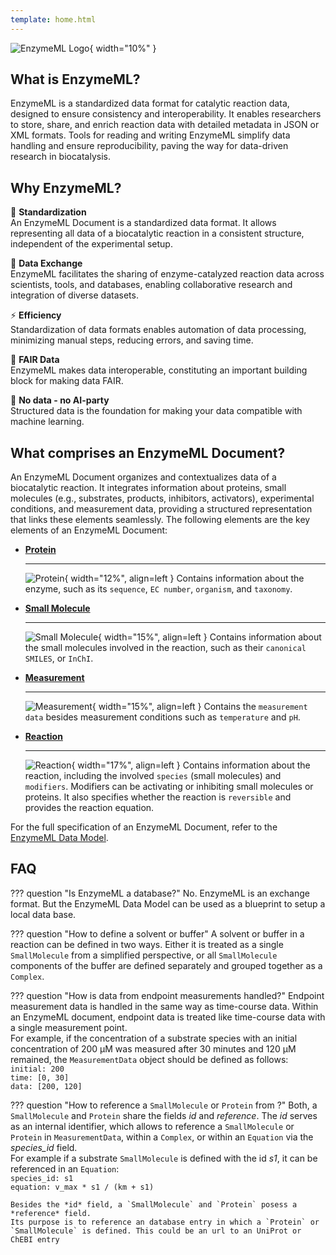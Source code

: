 ```yaml
---
template: home.html
---
```


![EnzymeML Logo](img/enzymeml.svg){ width="10%" }

## What is EnzymeML?

EnzymeML is a standardized data format for catalytic reaction data, designed to ensure consistency and interoperability. It enables researchers to store, share, and enrich reaction data with detailed metadata in JSON or XML formats. Tools for reading and writing EnzymeML simplify data handling and ensure reproducibility, paving the way for data-driven research in biocatalysis.


## Why EnzymeML?

🧩 **Standardization**  
  An EnzymeML Document is a standardized data format. It allows representing all data of a biocatalytic reaction in a consistent structure, independent of the experimental setup.

🔄 **Data Exchange**  
  EnzymeML facilitates the sharing of enzyme-catalyzed reaction data across scientists, tools, and databases, enabling collaborative research and integration of diverse datasets.

⚡ **Efficiency**  
  Standardization of data formats enables automation of data processing, minimizing manual steps, reducing errors, and saving time.

🌟 **FAIR Data**  
  EnzymeML makes data interoperable, constituting an important building block for making data FAIR.

🤖 **No data - no AI-party**  
  Structured data is the foundation for making your data compatible with machine learning.


## What comprises an EnzymeML Document?

An EnzymeML Document organizes and contextualizes data of a biocatalytic reaction. It integrates information about proteins, small molecules (e.g., substrates, products, inhibitors, activators), experimental conditions, and measurement data, providing a structured representation that links these elements seamlessly. The following elements are the key elements of an EnzymeML Document:

<div class="grid cards" markdown>

- [**Protein**](versions/v2.md#protein)

    ----

    ![Protein](img/protein.png){ width="12%", align=left }
    Contains information about the enzyme, such as its `sequence`, `EC number`, `organism`, and `taxonomy`.

- [**Small Molecule**](versions/v2.md#smallmolecule)

    ----

    ![Small Molecule](img/smallmolecule.png){ width="15%", align=left }
    Contains information about the small molecules involved in the reaction, such as their `canonical SMILES`, or `InChI`.

- [**Measurement**](versions/v2.md#measurement)

    ----

    ![Measurement](img/measurement.png){ width="15%", align=left }
    Contains the `measurement data` besides measurement conditions such as `temperature` and `pH`.

- [**Reaction**](versions/v2.md#reaction)

    ----

    ![Reaction](img/reaction.png){ width="17%", align=left }
    Contains information about the reaction, including the involved `species` (small molecules) and `modifiers`. Modifiers can be activating or inhibiting small molecules or proteins. It also specifies whether the reaction is `reversible` and provides the reaction equation.


</div>

For the full specification of an EnzymeML Document, refer to the [EnzymeML Data Model](versions/v2.md).


## FAQ

??? question "Is EnzymeML a database?"
    No. EnzymeML is an exchange format. But the EnzymeML Data Model can be used as a blueprint to setup a local data base. 

??? question "How to define a solvent or buffer"
    A solvent or buffer in a reaction can be defined in two ways. Either it is treated as a single `SmallMolecule` from a simplified perspective, or all `SmallMolecule` components of the buffer are defined separately and grouped together as a `Complex`.

??? question "How is data from endpoint measurements handled?"
    Endpoint measurement data is handled in the same way as time-course data. Within an EnzymeML document, endpoint data is treated like time-course data with a single measurement point.  
    For example, if the concentration of a substrate species with an initial concentration of 200 µM was measured after 30 minutes and 120 µM remained, the `MeasurementData` object should be defined as follows:  
    `initial: 200`  
    `time: [0, 30]`  
    `data: [200, 120]`  

??? question "How to reference a `SmallMolecule` or `Protein` from ?"
    Both, a `SmallMolecule` and `Protein` share the fields *id* and *reference*. The *id* serves as an internal identifier, which allows to reference a `SmallMolecule` or `Protein` in `MeasurementData`, within a `Complex`, or within an `Equation` via the *species_id* field.  
    For example if a substrate `SmallMolecule` is defined with the id *s1*, it can be referenced in an `Equation`:  
    `species_id: s1`  
    `equation: v_max * s1 / (km + s1)`

    Besides the *id* field, a `SmallMolecule` and `Protein` posess a *reference* field.
    Its purpose is to reference an database entry in which a `Protein` or `SmallMolecule` is defined. This could be an url to an UniProt or ChEBI entry

